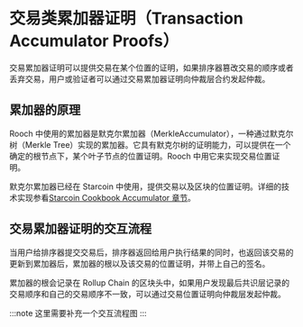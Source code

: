 # 交易类累加器证明（Transaction Accumulator Proofs）

交易累加器证明可以提供交易在某个位置的证明，如果排序器篡改交易的顺序或者丢弃交易，用户或验证者可以通过交易累加器证明向仲裁层合约发起仲裁。

## 累加器的原理

Rooch 中使用的累加器是默克尔累加器（MerkleAccumulator），一种通过默克尔树（Merkle Tree）实现的累加器。它具有默克尔树的证明能力，可以提供在一个确定的根节点下，某个叶子节点的位置证明。Rooch 中用它来实现交易位置证明。

默克尔累加器已经在 Starcoin 中使用，提供交易以及区块的位置证明。详细的技术实现参看[Starcoin Cookbook Accumulator 章节](https://cookbook.starcoin.org/zh/docs/concepts/accumulator/)。

## 交易累加器证明的交互流程

当用户给排序器提交交易后，排序器返回给用户执行结果的同时，也返回该交易的更新到累加器后，累加器的根以及该交易的位置证明，并带上自己的签名。

累加器的根会记录在 Rollup Chain 的区块头中，如果用户发现最后共识层记录的交易顺序和自己的交易顺序不一致，可以通过交易位置证明向仲裁层发起仲裁。

:::note
这里需要补充一个交互流程图
:::

